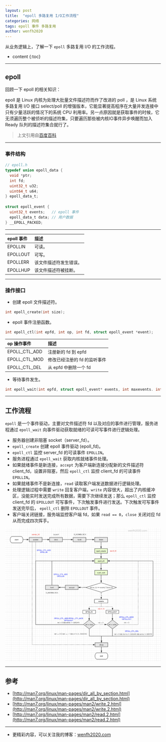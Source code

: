 ```yaml
---
layout: post
title:  "epoll 多路复用 I/O工作流程"
categories: 网络
tags: epoll 事件 多路复用
author: wenfh2020
---
```


从业务逻辑上，了解一下 `epoll` 多路复用 I/O 的工作流程。



* content
{:toc}

---

## epoll

回顾一下 epoll 的相关知识：

epoll 是 Linux 内核为处理大批量文件描述符而作了改进的 poll ，是 Linux 系统多路复用 I/O 接口 select/poll 的增强版本，它能显著提高程序在大量并发连接中只有少量活跃的情况下的系统 CPU 利用率。另一点原因就是获取事件的时候，它无须遍历整个被侦听的描述符集，只要遍历那些被内核IO事件异步唤醒而加入 Ready 队列的描述符集合就行了。

> 上文引用自[百度百科](https://baike.baidu.com/item/epoll/10738144?fr=aladdin)

---

### 事件结构

```c
// epoll.h
typedef union epoll_data {
  void *ptr;
  int fd;
  uint32_t u32;
  uint64_t u64;
} epoll_data_t;

struct epoll_event {
  uint32_t events;   // epoll 事件
  epoll_data_t data; // 用户数据
} __EPOLL_PACKED;
```

---

| epoll 事件 | 描述                   |
| :--------- | :--------------------- |
| EPOLLIN    | 可读。                 |
| EPOLLOUT   | 可写。                 |
| EPOLLERR   | 该文件描述符发生错误。 |
| EPOLLHUP   | 该文件描述符被挂断。   |

---

### 操作接口

* 创建 epoll 文件描述符。

```c
int epoll_create(int size);
```

* epoll 事件注册函数。

```c
int epoll_ctl(int epfd, int op, int fd, struct epoll_event *event);
```

| op 操作事件   | 描述                         |
| :------------ | :--------------------------- |
| EPOLL_CTL_ADD | 注册新的 fd 到 epfd          |
| EPOLL_CTL_MOD | 修改已经注册的 fd 的监听事件 |
| EPOLL_CTL_DEL | 从 epfd 中删除一个 fd        |

* 等待事件发生。

```c
int epoll_wait(int epfd, struct epoll_event* events, int maxevents. int timeout);
```

---

## 工作流程

`epoll` 是一个事件驱动，主要对文件描述符 fd 以及对应的事件进行管理，服务进程通过 `epoll_wait` 向事件驱动获取就绪的可读可写事件进行逻辑处理。

* 服务器创建非阻塞 socket（server_fd）。
* `epoll_create` 创建 epoll 事件驱动 (epoll_fd)。
* `epoll_ctl` 监控 server_fd 的可读事件 `EPOLLIN`。
* 服务进程通过 `epoll_wait` 获取内核就绪事件处理。
* 如果就绪事件是新连接，`accept` 为客户端新连接分配新的文件描述符 client_fd，设置非阻塞，然后 `epoll_ctl` 监控 client_fd 的可读事件 `EPOLLIN`。
* 如果就绪事件不是新连接，`read` 读取客户端发送数据进行逻辑处理。
* 处理逻辑过程中需要 `write` 回复客户端，`write` 内容很大，超出了内核缓冲区，没能实时发送完成所有数据，需要下次继续发送；那么 `epoll_ctl` 监控 client_fd 的 `EPOLLOUT` 可写事件，下次触发事件进行发送。下次触发可写事件发送完毕后， `epoll_ctl` 删除 `EPOLLOUT` 事件。
* 客户端关闭链接，服务端监控客户端 fd，如果 `read == 0`，`close` 关闭对应 fd 从而完成四次挥手。

![epoll 事件逻辑](/images/2020-04-17-08-47-28.png)

---

## 参考

* [http://man7.org/linux/man-pages/dir_all_by_section.html](http://man7.org/linux/man-pages/dir_all_by_section.html)
* [http://man7.org/linux/man-pages/man2/write.2.html](http://man7.org/linux/man-pages/man2/write.2.html)
* [http://man7.org/linux/man-pages/man2/read.2.html](http://man7.org/linux/man-pages/man2/read.2.html)

---

* 更精彩内容，可以关注我的博客：[wenfh2020.com](https://wenfh2020.com/)
